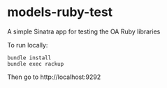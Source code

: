 # models-ruby-test

A simple Sinatra app for testing the OA Ruby libraries

To run locally:
```
bundle install
bundle exec rackup
```

Then go to http://localhost:9292
